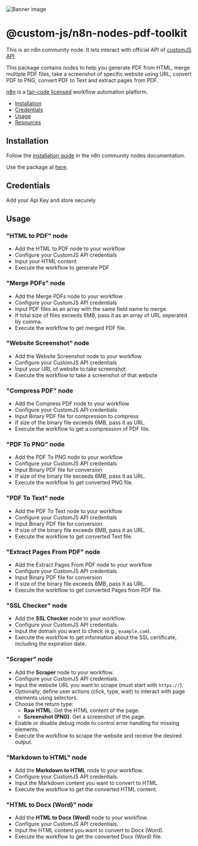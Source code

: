 ![Banner image](https://user-images.githubusercontent.com/10284570/173569848-c624317f-42b1-45a6-ab09-f0ea3c247648.png)

# @custom-js/n8n-nodes-pdf-toolkit

This is an n8n community node. It lets interact with official API of [customJS API](https://www.customjs.space/)

This package contains nodes to help you generate PDF from HTML, merge multiple PDF files, take a screenshot of specific website using URL, convert PDF to PNG, convert PDF to Text and extract pages from PDF.

[n8n](https://n8n.io/) is a [fair-code licensed](https://docs.n8n.io/reference/license/) workflow automation platform.

- [Installation](#installation)
- [Credentials](#credentials)
- [Usage](#usage)
- [Resources](#resources)

## Installation

Follow the [installation guide](https://docs.n8n.io/integrations/community-nodes/installation/) in the n8n community nodes documentation.

Use the package at [here](https://www.npmjs.com/package/@custom-js/n8n-nodes-pdf-toolkit).

## Credentials

Add your Api Key and store securely

## Usage

### "HTML to PDF" node

- Add the HTML to PDF node to your workflow
- Configure your CustomJS API credentials
- Input your HTML content
- Execute the workflow to generate PDF

### "Merge PDFs" node

- Add the Merge PDFs node to your workflow
- Configure your CustomJS API credentials
- Input PDF files as an array with the same field name to merge.
- If total size of files exceeds 6MB, pass it as an array of URL seperated by comma.
- Execute the workflow to get merged PDF file.

### "Website Screenshot" node

- Add the Website Screenshot node to your workflow
- Configure your CustomJS API credentials
- Input your URL of website to take screenshot
- Execute the workflow to take a screenshot of that website

### "Compress PDF" node

- Add the Compress PDF node to your workflow
- Configure your CustomJS API credentials
- Input Binary PDF file for compression to compress
- If size of the binary file exceeds 6MB, pass it as URL.
- Execute the workflow to get a compression of PDF file.

### "PDF To PNG" node

- Add the PDF To PNG node to your workflow
- Configure your CustomJS API credentials
- Input Binary PDF file for conversion
- If size of the binary file exceeds 6MB, pass it as URL.
- Execute the workflow to get converted PNG file.

### "PDF To Text" node

- Add the PDF To Text node to your workflow
- Configure your CustomJS API credentials
- Input Binary PDF file for conversion
- If size of the binary file exceeds 6MB, pass it as URL.
- Execute the workflow to get converted Text file.

### "Extract Pages From PDF" node

- Add the Extract Pages From PDF node to your workflow
- Configure your CustomJS API credentials
- Input Binary PDF file for conversion
- If size of the binary file exceeds 6MB, pass it as URL.
- Execute the workflow to get converted Pages from PDF file.

### "SSL Checker" node

- Add the **SSL Checker** node to your workflow.
- Configure your CustomJS API credentials.
- Input the domain you want to check (e.g., `example.com`).
- Execute the workflow to get information about the SSL certificate, including the expiration date.

### "Scraper" node

- Add the **Scraper** node to your workflow.
- Configure your CustomJS API credentials.
- Input the website URL you want to scrape (must start with `https://`).
- Optionally, define user actions (click, type, wait) to interact with page elements using selectors.
- Choose the return type:  
  - **Raw HTML**: Get the HTML content of the page.  
  - **Screenshot (PNG)**: Get a screenshot of the page.
- Enable or disable debug mode to control error handling for missing elements.
- Execute the workflow to scrape the website and receive the desired output.

### "Markdown to HTML" node

- Add the **Markdown to HTML** node to your workflow.
- Configure your CustomJS API credentials.
- Input the Markdown content you want to convert to HTML.
- Execute the workflow to get the converted HTML content.

### "HTML to Docx (Word)" node

- Add the **HTML to Docx (Word)** node to your workflow.
- Configure your CustomJS API credentials.
- Input the HTML content you want to convert to Docx (Word).
- Execute the workflow to get the converted Docx (Word) file.
